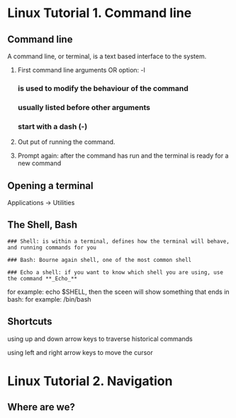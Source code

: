 # Linux Tutorial 1. Command line

## Command line

A command line, or terminal, is a text based interface to the system.

1. First command line arguments OR option: -l

    ### is used to modify the behaviour of the command

    ### usually listed before other arguments

    ### start with a dash (-)

2. Out put of running the command.

3. Prompt again: after the command has run and the terminal is ready for a new command


## Opening a terminal

Applications -> Utilities


## The Shell, Bash

    ### Shell: is within a terminal, defines how the terminal will behave, and running commands for you

    ### Bash: Bourne again shell, one of the most common shell

    ### Echo a shell: if you want to know which shell you are using, use the command **_Echo_**

for example: echo $SHELL, then the sceen will show something that ends in bash: for example: /bin/bash


## Shortcuts

using up and down arrow keys to traverse historical commands

using left and right arrow keys to move the cursor



# Linux Tutorial 2. Navigation

## Where are we?






